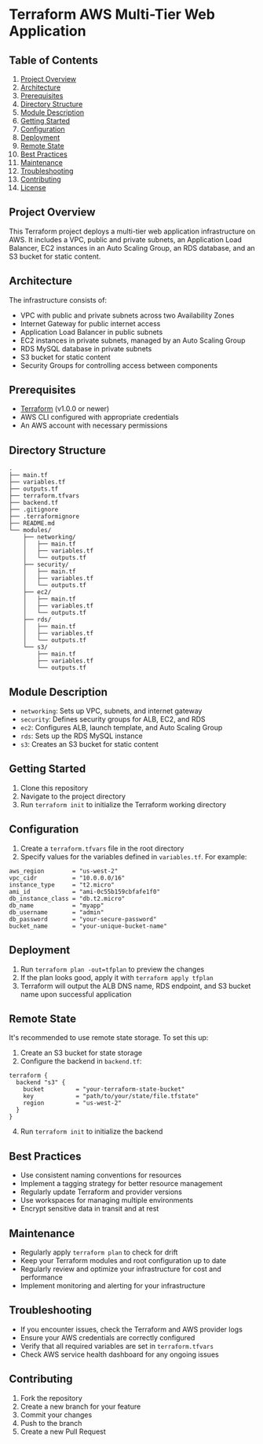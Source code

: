 # Terraform AWS Multi-Tier Web Application

## Table of Contents
1. [Project Overview](#project-overview)
2. [Architecture](#architecture)
3. [Prerequisites](#prerequisites)
4. [Directory Structure](#directory-structure)
5. [Module Description](#module-description)
6. [Getting Started](#getting-started)
7. [Configuration](#configuration)
8. [Deployment](#deployment)
9. [Remote State](#remote-state)
10. [Best Practices](#best-practices)
11. [Maintenance](#maintenance)
12. [Troubleshooting](#troubleshooting)
13. [Contributing](#contributing)
14. [License](#license)

## Project Overview

This Terraform project deploys a multi-tier web application infrastructure on AWS. It includes a VPC, public and private subnets, an Application Load Balancer, EC2 instances in an Auto Scaling Group, an RDS database, and an S3 bucket for static content.

## Architecture

The infrastructure consists of:
- VPC with public and private subnets across two Availability Zones
- Internet Gateway for public internet access
- Application Load Balancer in public subnets
- EC2 instances in private subnets, managed by an Auto Scaling Group
- RDS MySQL database in private subnets
- S3 bucket for static content
- Security Groups for controlling access between components

## Prerequisites

- [Terraform](https://www.terraform.io/downloads.html) (v1.0.0 or newer)
- AWS CLI configured with appropriate credentials
- An AWS account with necessary permissions

## Directory Structure

```
.
├── main.tf
├── variables.tf
├── outputs.tf
├── terraform.tfvars
├── backend.tf
├── .gitignore
├── .terraformignore
├── README.md
└── modules/
    ├── networking/
    │   ├── main.tf
    │   ├── variables.tf
    │   └── outputs.tf
    ├── security/
    │   ├── main.tf
    │   ├── variables.tf
    │   └── outputs.tf
    ├── ec2/
    │   ├── main.tf
    │   ├── variables.tf
    │   └── outputs.tf
    ├── rds/
    │   ├── main.tf
    │   ├── variables.tf
    │   └── outputs.tf
    └── s3/
        ├── main.tf
        ├── variables.tf
        └── outputs.tf
```

## Module Description

- `networking`: Sets up VPC, subnets, and internet gateway
- `security`: Defines security groups for ALB, EC2, and RDS
- `ec2`: Configures ALB, launch template, and Auto Scaling Group
- `rds`: Sets up the RDS MySQL instance
- `s3`: Creates an S3 bucket for static content

## Getting Started

1. Clone this repository
2. Navigate to the project directory
3. Run `terraform init` to initialize the Terraform working directory

## Configuration

1. Create a `terraform.tfvars` file in the root directory
2. Specify values for the variables defined in `variables.tf`. For example:

```hcl
aws_region        = "us-west-2"
vpc_cidr          = "10.0.0.0/16"
instance_type     = "t2.micro"
ami_id            = "ami-0c55b159cbfafe1f0"
db_instance_class = "db.t2.micro"
db_name           = "myapp"
db_username       = "admin"
db_password       = "your-secure-password"
bucket_name       = "your-unique-bucket-name"
```

## Deployment

1. Run `terraform plan -out=tfplan` to preview the changes
2. If the plan looks good, apply it with `terraform apply tfplan`
3. Terraform will output the ALB DNS name, RDS endpoint, and S3 bucket name upon successful application

## Remote State

It's recommended to use remote state storage. To set this up:

1. Create an S3 bucket for state storage
2. Configure the backend in `backend.tf`:

```hcl
terraform {
  backend "s3" {
    bucket         = "your-terraform-state-bucket"
    key            = "path/to/your/state/file.tfstate"
    region         = "us-west-2"
  }
}
```

4. Run `terraform init` to initialize the backend

## Best Practices

- Use consistent naming conventions for resources
- Implement a tagging strategy for better resource management
- Regularly update Terraform and provider versions
- Use workspaces for managing multiple environments
- Encrypt sensitive data in transit and at rest

## Maintenance

- Regularly apply `terraform plan` to check for drift
- Keep your Terraform modules and root configuration up to date
- Regularly review and optimize your infrastructure for cost and performance
- Implement monitoring and alerting for your infrastructure

## Troubleshooting

- If you encounter issues, check the Terraform and AWS provider logs
- Ensure your AWS credentials are correctly configured
- Verify that all required variables are set in `terraform.tfvars`
- Check AWS service health dashboard for any ongoing issues

## Contributing

1. Fork the repository
2. Create a new branch for your feature
3. Commit your changes
4. Push to the branch
5. Create a new Pull Request

